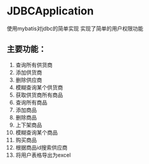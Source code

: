 # JDBCApplication
使用mybatis对jdbc的简单实现
实现了简单的用户权限功能
## 主要功能：
1. 查询所有供货商
2. 添加供货商
3. 删除供应商
4. 模糊查询某个供货商
5. 获取供货商所有商品
6. 查询所有商品
7. 添加商品
8. 删除商品
9. 上下架商品
10. 模糊查询某个商品
11. 购买商品
12. 根据商品id搜索供应商
13. 将用户表格导出为excel
